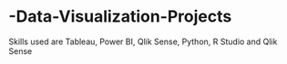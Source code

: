 # -Data-Visualization-Projects
Skills used are Tableau, Power BI, Qlik Sense, Python, R Studio and Qlik Sense
